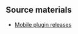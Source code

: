 ## Source materials

- [Mobile plugin releases](https://kotlinlang.org/docs/multiplatform-mobile-plugin-releases.html)